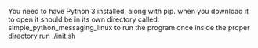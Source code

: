 You need to have Python 3 installed, along with pip. 
when you download it to open it should be in its own directory called: simple_python_messaging_linux
to run the program once inside the proper directory run ./init.sh

